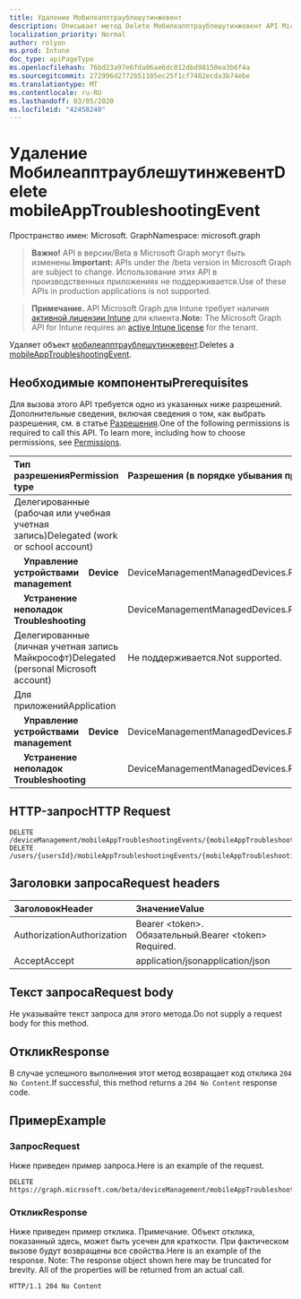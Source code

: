 ```yaml
---
title: Удаление Мобилеапптраублешутинжевент
description: Описывает метод Delete Мобилеапптраублешутинжевент API Microsoft Graph для Intune, который поддерживает несколько рабочих процессов.
localization_priority: Normal
author: rolyon
ms.prod: Intune
doc_type: apiPageType
ms.openlocfilehash: 76bd23a97e6fda06ae6dc012dbd98150ea3b6f4a
ms.sourcegitcommit: 272996d2772b51105ec25f1cf7482ecda3b74ebe
ms.translationtype: MT
ms.contentlocale: ru-RU
ms.lasthandoff: 03/05/2020
ms.locfileid: "42458240"
---
```

# <a name="delete-mobileapptroubleshootingevent"></a><span data-ttu-id="ce937-103">Удаление Мобилеапптраублешутинжевент</span><span class="sxs-lookup"><span data-stu-id="ce937-103">Delete mobileAppTroubleshootingEvent</span></span>

<span data-ttu-id="ce937-104">Пространство имен: Microsoft. Graph</span><span class="sxs-lookup"><span data-stu-id="ce937-104">Namespace: microsoft.graph</span></span>

> <span data-ttu-id="ce937-105">**Важно!** API в версии/Beta в Microsoft Graph могут быть изменены.</span><span class="sxs-lookup"><span data-stu-id="ce937-105">**Important:** APIs under the /beta version in Microsoft Graph are subject to change.</span></span> <span data-ttu-id="ce937-106">Использование этих API в производственных приложениях не поддерживается.</span><span class="sxs-lookup"><span data-stu-id="ce937-106">Use of these APIs in production applications is not supported.</span></span>

> <span data-ttu-id="ce937-107">**Примечание.** API Microsoft Graph для Intune требует наличия [активной лицензии Intune](https://go.microsoft.com/fwlink/?linkid=839381) для клиента.</span><span class="sxs-lookup"><span data-stu-id="ce937-107">**Note:** The Microsoft Graph API for Intune requires an [active Intune license](https://go.microsoft.com/fwlink/?linkid=839381) for the tenant.</span></span>

<span data-ttu-id="ce937-108">Удаляет объект [мобилеапптраублешутинжевент](../resources/intune-shared-mobileapptroubleshootingevent.md).</span><span class="sxs-lookup"><span data-stu-id="ce937-108">Deletes a [mobileAppTroubleshootingEvent](../resources/intune-shared-mobileapptroubleshootingevent.md).</span></span>

## <a name="prerequisites"></a><span data-ttu-id="ce937-109">Необходимые компоненты</span><span class="sxs-lookup"><span data-stu-id="ce937-109">Prerequisites</span></span>
<span data-ttu-id="ce937-p102">Для вызова этого API требуется одно из указанных ниже разрешений. Дополнительные сведения, включая сведения о том, как выбрать разрешения, см. в статье [Разрешения](/graph/permissions-reference).</span><span class="sxs-lookup"><span data-stu-id="ce937-p102">One of the following permissions is required to call this API. To learn more, including how to choose permissions, see [Permissions](/graph/permissions-reference).</span></span>

|<span data-ttu-id="ce937-112">Тип разрешения</span><span class="sxs-lookup"><span data-stu-id="ce937-112">Permission type</span></span>|<span data-ttu-id="ce937-113">Разрешения (в порядке убывания привилегий)</span><span class="sxs-lookup"><span data-stu-id="ce937-113">Permissions (from most to least privileged)</span></span>|
|:---|:---|
|<span data-ttu-id="ce937-114">Делегированные (рабочая или учебная учетная запись)</span><span class="sxs-lookup"><span data-stu-id="ce937-114">Delegated (work or school account)</span></span>||
|<span data-ttu-id="ce937-115">&nbsp; &nbsp; **Управление устройствами**</span><span class="sxs-lookup"><span data-stu-id="ce937-115">&nbsp; &nbsp; **Device management**</span></span>|<span data-ttu-id="ce937-116">DeviceManagementManagedDevices.ReadWrite.All</span><span class="sxs-lookup"><span data-stu-id="ce937-116">DeviceManagementManagedDevices.ReadWrite.All</span></span>|
|<span data-ttu-id="ce937-117">&nbsp; &nbsp; **Устранение неполадок**</span><span class="sxs-lookup"><span data-stu-id="ce937-117">&nbsp; &nbsp; **Troubleshooting**</span></span>|<span data-ttu-id="ce937-118">DeviceManagementManagedDevices.ReadWrite.All</span><span class="sxs-lookup"><span data-stu-id="ce937-118">DeviceManagementManagedDevices.ReadWrite.All</span></span>|
|<span data-ttu-id="ce937-119">Делегированные (личная учетная запись Майкрософт)</span><span class="sxs-lookup"><span data-stu-id="ce937-119">Delegated (personal Microsoft account)</span></span>|<span data-ttu-id="ce937-120">Не поддерживается.</span><span class="sxs-lookup"><span data-stu-id="ce937-120">Not supported.</span></span>|
|<span data-ttu-id="ce937-121">Для приложений</span><span class="sxs-lookup"><span data-stu-id="ce937-121">Application</span></span>||
|<span data-ttu-id="ce937-122">&nbsp; &nbsp; **Управление устройствами**</span><span class="sxs-lookup"><span data-stu-id="ce937-122">&nbsp; &nbsp; **Device management**</span></span>|<span data-ttu-id="ce937-123">DeviceManagementManagedDevices.ReadWrite.All</span><span class="sxs-lookup"><span data-stu-id="ce937-123">DeviceManagementManagedDevices.ReadWrite.All</span></span>|
|<span data-ttu-id="ce937-124">&nbsp; &nbsp; **Устранение неполадок**</span><span class="sxs-lookup"><span data-stu-id="ce937-124">&nbsp; &nbsp; **Troubleshooting**</span></span>|<span data-ttu-id="ce937-125">DeviceManagementManagedDevices.ReadWrite.All</span><span class="sxs-lookup"><span data-stu-id="ce937-125">DeviceManagementManagedDevices.ReadWrite.All</span></span>|

## <a name="http-request"></a><span data-ttu-id="ce937-126">HTTP-запрос</span><span class="sxs-lookup"><span data-stu-id="ce937-126">HTTP Request</span></span>
<!-- {
  "blockType": "ignored"
}
-->
``` http
DELETE /deviceManagement/mobileAppTroubleshootingEvents/{mobileAppTroubleshootingEventId}
DELETE /users/{usersId}/mobileAppTroubleshootingEvents/{mobileAppTroubleshootingEventId}
```

## <a name="request-headers"></a><span data-ttu-id="ce937-127">Заголовки запроса</span><span class="sxs-lookup"><span data-stu-id="ce937-127">Request headers</span></span>
|<span data-ttu-id="ce937-128">Заголовок</span><span class="sxs-lookup"><span data-stu-id="ce937-128">Header</span></span>|<span data-ttu-id="ce937-129">Значение</span><span class="sxs-lookup"><span data-stu-id="ce937-129">Value</span></span>|
|:---|:---|
|<span data-ttu-id="ce937-130">Authorization</span><span class="sxs-lookup"><span data-stu-id="ce937-130">Authorization</span></span>|<span data-ttu-id="ce937-131">Bearer &lt;token&gt;. Обязательный.</span><span class="sxs-lookup"><span data-stu-id="ce937-131">Bearer &lt;token&gt; Required.</span></span>|
|<span data-ttu-id="ce937-132">Accept</span><span class="sxs-lookup"><span data-stu-id="ce937-132">Accept</span></span>|<span data-ttu-id="ce937-133">application/json</span><span class="sxs-lookup"><span data-stu-id="ce937-133">application/json</span></span>|

## <a name="request-body"></a><span data-ttu-id="ce937-134">Текст запроса</span><span class="sxs-lookup"><span data-stu-id="ce937-134">Request body</span></span>
<span data-ttu-id="ce937-135">Не указывайте текст запроса для этого метода.</span><span class="sxs-lookup"><span data-stu-id="ce937-135">Do not supply a request body for this method.</span></span>

## <a name="response"></a><span data-ttu-id="ce937-136">Отклик</span><span class="sxs-lookup"><span data-stu-id="ce937-136">Response</span></span>
<span data-ttu-id="ce937-137">В случае успешного выполнения этот метод возвращает код отклика `204 No Content`.</span><span class="sxs-lookup"><span data-stu-id="ce937-137">If successful, this method returns a `204 No Content` response code.</span></span>

## <a name="example"></a><span data-ttu-id="ce937-138">Пример</span><span class="sxs-lookup"><span data-stu-id="ce937-138">Example</span></span>

### <a name="request"></a><span data-ttu-id="ce937-139">Запрос</span><span class="sxs-lookup"><span data-stu-id="ce937-139">Request</span></span>
<span data-ttu-id="ce937-140">Ниже приведен пример запроса.</span><span class="sxs-lookup"><span data-stu-id="ce937-140">Here is an example of the request.</span></span>
``` http
DELETE https://graph.microsoft.com/beta/deviceManagement/mobileAppTroubleshootingEvents/{mobileAppTroubleshootingEventId}
```

### <a name="response"></a><span data-ttu-id="ce937-141">Отклик</span><span class="sxs-lookup"><span data-stu-id="ce937-141">Response</span></span>
<span data-ttu-id="ce937-p103">Ниже приведен пример отклика. Примечание. Объект отклика, показанный здесь, может быть усечен для краткости. При фактическом вызове будут возвращены все свойства.</span><span class="sxs-lookup"><span data-stu-id="ce937-p103">Here is an example of the response. Note: The response object shown here may be truncated for brevity. All of the properties will be returned from an actual call.</span></span>
``` http
HTTP/1.1 204 No Content
```












